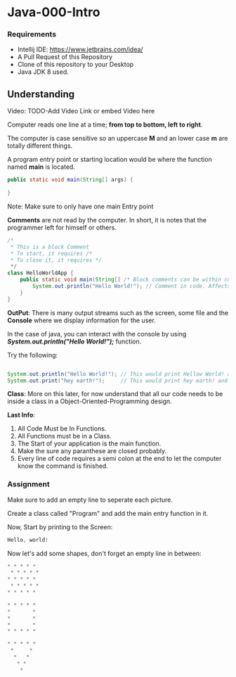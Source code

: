 # Java-000-Intro

### Requirements
- Intellij IDE: https://www.jetbrains.com/idea/
- A Pull Request of this Repository
- Clone of this repository to your Desktop
- Java JDK 8 used.

## Understanding 

Video: TODO-Add Video Link or embed Video here

Computer reads one line at a time; **from top to bottom, left to right**.

The computer is case sensitive so an uppercase **M** and an lower case **m** are totally different things.

A program entry point or starting location would be where the function named **main** is located.
```java
public static void main(String[] args) {
        
}
```
Note: Make sure to only have one main Entry point

**Comments** are not read by the computer. In short, it is notes that the programmer left for himself or others.
```java
/*
 * This is a block Comment 
 * To start, it requires /*
 * To close it, it requires */
 */
class HelloWorldApp {
    public static void main(String[] /* Block comments can be within code */ args) {
        System.out.println("Hello World!"); // Comment in code. Affects all words after //
    }
}
```

**OutPut**: There is many output streams such as the screen, some file and the **Console** where we display information for the user.

In the case of java, you can interact with the console by using ***System.out.println("Hello World!");*** function.

Try the following:
```java

System.out.println("Hello World!"); // This would print Hellow World! and then bring the cursor to the next line.
System.out.print("hey earth!");     // This would print hey earth! and then bring the cursor to the next line.

```

**Class**: More on this later, for now understand that all our code needs to be inside a class in a Object-Oriented-Programming design.

**Last Info**: 
1. All Code Must be In Functions.
2. All Functions must be in a Class.
3. The Start of your application is the main function.
4. Make the sure any paranthese are closed probably.
5. Every line of code requires a semi colon at the end to let the computer know the command is finished.

### Assignment

Make sure to add an empty line to seperate each picture.

Create a class called "Program" and add the main entry function in it.

Now, Start by printing to the Screen:
```java
Hello, world!
```

Now let's add some shapes, don't forget an empty line in between:
```java
* * * * *
 * * * * *
* * * * *
 * * * * *
* * * * *
```
```java
* * * * *
*       *
*       *
*       *
* * * * *
```
```java
* * * * *
 *     *
  *   *
   * *
    *
```
